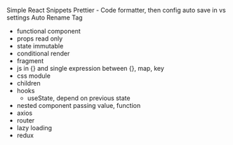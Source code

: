 Simple React Snippets
Prettier - Code formatter, then config auto save in vs settings
Auto Rename Tag

- functional component
 - props read only
 - state immutable
 - conditional render
 - fragment
 - js in {} and single expression between {}, map, key
 - css module
 - children
- hooks
  - useState, depend on previous state
- nested component passing value, function
- axios
- router
- lazy loading
- redux
